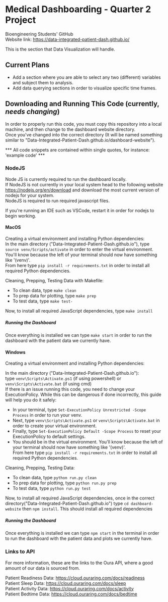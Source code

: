 # Medical Dashboarding - Quarter 2 Project

Bioengineering Students' GitHub
<br> Website link: https://data-integrated-patient-dash.github.io/

This is the section that Data Visualization will handle. 

## Current Plans
- Add a section where you are able to select any two (different) variables and subject them to analysis.<br>
- Add data querying sections in order to visualize specific time frames.


## Downloading and Running This Code (currently, *needs changing*)
In order to properly run this code, you must copy this repository into a local machine, and then change to the dashboard website directory. <br>Once you've changed into the correct directory (It will be named something similar to "Data-Integrated-Patient-Dash.github.io/dashboard-website").

 *** All code snippets are contained within single quotes, for instance: 'example code' ***

### NodeJS
Node JS is currently required to run the dashboard locally. <br> If NodeJS is not currently in your local system head to the following website https://nodejs.org/en/download and download the most current version of nodejs for your system.<br> 
NodeJS is required to run required javascript files.<br>

If you're running an IDE such as VSCode, restart it in order for nodejs to begin working. <br>

#### MacOS
Creating a virtual environment and installing Python dependencies:<br>
In the main directory ("Data-Integrated-Patient-Dash.github.io"), type `source venv/Scripts/activate` in order to enter the virtual environment.<br>  You'll know because the left of your terminal should now have something like '(venv)'.<br>
From here type `pip install -r requirements.txt` in order to install all required Python dependencies. <br>

Cleaning, Prepping, Testing Data with Makefile:<br>
- To clean data, type `make clean`
- To prep data for plotting, type `make prep`
- To test data, type `make test-`

Now, to install all required JavaScript dependencies, type `make install` <br>

##### Running the Dashboard
Once everything is installed we can type `make start` in order to run the dashboard with the patient data we currently have. <br>

#### Windows
Creating a virtual environment and installing Python dependencies:<br>


In the main directory ("Data-Integrated-Patient-Dash.github.io"):<br> type `venv\Scripts\Activate.ps1` (if using powershell) or `venv\Scripts\Activate.bat` (if using cmd) <br>
If there is an issue running this code, you need to change your ExecutionPolicy. While this can be dangerous if done incorrectly, this guide will help you do it safely: <br>
- In your terminal, type `Set-ExecutionPolicy Unrestricted -Scope Process` in order to run your venv.
- Next, type `venv\Scripts\Activate.ps1` or `venv\Scripts\Activate.bat` in order to create your virtual environment.
- Finally, type `Set-ExecutionPolicy Default -Scope Process` to reset your ExecutionPolicy to default settings.
- You should be in the virtual environment. You'll know because the left of your terminal should now have something like '(venv)'. <br>
From here type `pip install -r requirements.txt` in order to install all required Python dependencies. <br>

Cleaning, Prepping, Testing Data:<br>
- To clean data, type `python run.py clean`
- To prep data for plotting, type `python run.py prep`
- To test data, type `python run.py test`

Now, to install all required JavaScript dependencies, once in the correct directory("Data-Integrated-Patient-Dash.github.io") type `cd dashboard-website` then `npm install`. This should install all required dependencies <br>

##### Running the Dashboard 
Once everything is installed we can type `npm start` in the terminal in order to run the dashboard with the patient data and plots we currently have.<br>


### Links to API
For more information, these are the links to the Oura API, where a good amount of our data is sourced from. 

Patient Readiness Data: https://cloud.ouraring.com/docs/readiness <br>
Patient Sleep Data: https://cloud.ouraring.com/docs/sleep <br>
Patient Activity Data: https://cloud.ouraring.com/docs/activity <br>
Patient Bedtime Data: https://cloud.ouraring.com/docs/bedtime <br>

